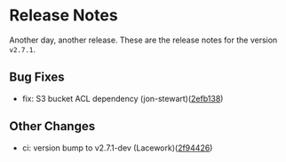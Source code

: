 # Release Notes
Another day, another release. These are the release notes for the version `v2.7.1`.

## Bug Fixes
* fix: S3 bucket ACL dependency (jon-stewart)([2efb138](https://github.com/lacework/terraform-aws-cloudtrail/commit/2efb1383ca805f502ebc817a968a876a1d0fce61))
## Other Changes
* ci: version bump to v2.7.1-dev (Lacework)([2f94426](https://github.com/lacework/terraform-aws-cloudtrail/commit/2f94426a430ad2839048b7df29a09b2187e35021))
